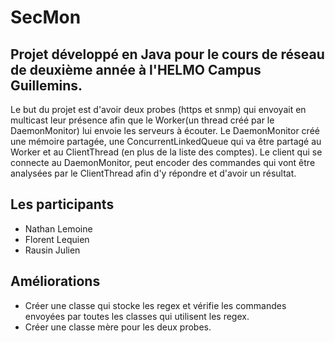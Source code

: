 # SecMon
## Projet développé en Java pour le cours de réseau de deuxième année à l'HELMO Campus Guillemins.

Le but du projet est d'avoir deux probes (https et snmp) qui envoyait en multicast leur présence afin que le Worker(un thread créé par le DaemonMonitor) lui envoie les serveurs à écouter. Le DaemonMonitor créé une mémoire partagée, une ConcurrentLinkedQueue qui va être partagé au Worker et au ClientThread (en plus de la liste des comptes). Le client qui se connecte au DaemonMonitor, peut encoder des commandes qui vont être analysées par le ClientThread afin d'y répondre et d'avoir un résultat. 

## Les participants
- Nathan Lemoine
- Florent Lequien
- Rausin Julien

## Améliorations
- Créer une classe qui stocke les regex et vérifie les commandes envoyées par toutes les classes qui utilisent les regex.
- Créer une classe mère pour les deux probes.

